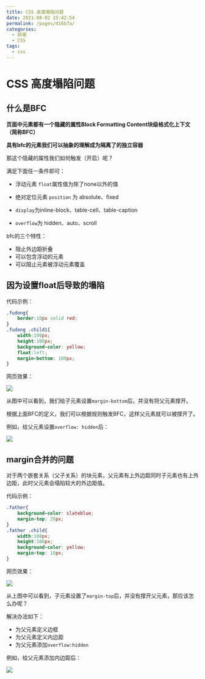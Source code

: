 ```yaml
---
title: CSS 高度塌陷问题
date: 2021-08-02 15:42:54
permalink: /pages/d16b7a/
categories:
  - 前端
  - CSS
tags:
  - css
---
```

# CSS 高度塌陷问题

## 什么是BFC

**页面中元素都有一个隐藏的属性Block Formatting Content块级格式化上下文（简称BFC）**

**具有bfc的元素我们可以抽象的理解成为隔离了的独立容器**

那这个隐藏的属性我们如何触发（开启）呢？

满足下面任一条件即可：

* 浮动元素 `float`属性值为除了none以外的值
* 绝对定位元素 `position` 为 absolute、fixed

* `display`为inline-block、table-cell、table-caption
* `overflow`为 hidden、auto、scroll

<!-- more -->

bfc的三个特性：

* 阻止外边距折叠
* 可以包含浮动的元素
* 可以阻止元素被浮动元素覆盖 

## 因为设置float后导致的塌陷

代码示例：

```css
.fudong{
    border:10px solid red;
}
.fudong .child1{
    width:100px;
    height:100px;
    background-color: yellow;
    float:left;
    margin-bottom: 100px;
}
```

网页效果：

<img src="/blog/images/079.png" style="display:inline-block"/>

从图中可以看到，我们给子元素设置`margin-bottom`后，并没有将父元素撑开。

根据上面BFC的定义，我们可以根据规则触发BFC，这样父元素就可以被撑开了。

例如，给父元素设置`overflow: hidden`后：

<img src="/blog/images/080.png" style="display:inline-block"/>

## margin合并的问题

对于两个嵌套关系（父子关系）的块元素，父元素有上外边距同时子元素也有上外边距，此时父元素会塌陷较大的外边距值。

代码示例：

```css
.father{
    background-color: slateblue;
    margin-top: 20px;
}
.father .child{
    width:100px;
    height:100px;
    background-color: yellow;
    margin-top: 10px;
}
```

网页效果：

<img src="/blog/images/081.png" style="display:inline-block"/>

从上图中可以看到，子元素设置了`margin-top`后，并没有撑开父元素，那应该怎么办呢？

解决办法如下：

* 为父元素定义边框
* 为父元素定义内边距
* 为父元素添加`overflow:hidden`

例如，给父元素添加内边距后：

<img src="/blog/images/082.png" style="display:inline-block"/>